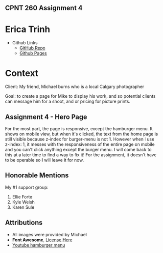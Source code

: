 ## CPNT 260 Assignment 4

# Erica Trinh

- Github Links
  - [GitHub Repo](https://github.com/ertrinhh/cpnt260-a4)
  - [Github Pages](https://ertrinhh.github.io/cpnt260-a4/)

# Context

Client: My friend, Michael burns who is a local Calgary photographer

Goal: to create a page for Mike to display his work, and so potential clients can message him for a shoot, and or pricing for picture prints.

## Assignment 4 - Hero Page

For the most part, the page is responsive, except the hamburger menu. It shows on mobile view, but when it's clicked, the text from the home page is still visible because z-index for burger-menu is not 1. However when I use z-index: 1, it messes with the responsiveness of the entire page on mobile and you can't click anything except the burger menu. I will come back to this at a later time to find a way to fix it! For the assignment, it doesn't have to be operable so I will leave it for now.

## Honorable Mentions

My #1 support group:

1. Ellie Forte
2. Kyle Welsh
3. Karen Sule

## Attributions

- All images were provided by Michael
- <strong>Font Awesome</strong>, [License Here](https://fontawesome.com/license/free)
- [Youtube hamburger menu](https://youtu.be/DZg6UfS5zYg)
